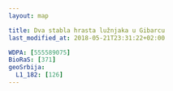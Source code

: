 ```yaml
---
layout: map

title: Dva stabla hrasta lužnjaka u Gibarcu
last_modified_at: 2018-05-21T23:31:22+02:00

WDPA: [555589075]
BioRaS: [371]
geoSrbija:
  L1_182: [126]
---
```

